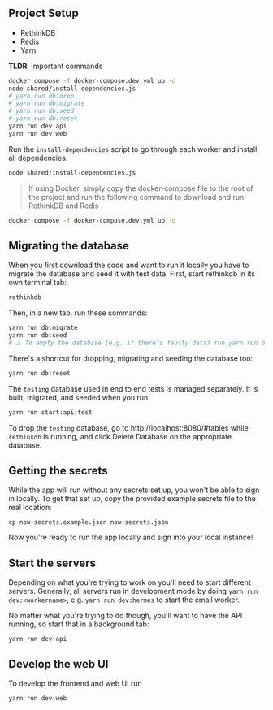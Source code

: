 ## Project Setup

- RethinkDB
- Redis
- Yarn

**TLDR**: Important commands
```sh
docker compose -f docker-compose.dev.yml up -d
node shared/install-dependencies.js
# yarn run db:drop
# yarn run db:migrate
# yarn run db:seed
# yarn run db:reset
yarn run dev:api
yarn run dev:web
```

Run the `install-dependencies` script to go through each worker and install all dependencies.

```sh
node shared/install-dependencies.js
```

> If using Docker, simply copy the docker-compose file to the root of the project and run the following command to download and run RethinkDB and Redis

```sh
docker compose -f docker-compose.dev.yml up -d
```

## Migrating the database

When you first download the code and want to run it locally you have to migrate the database and seed it with test data. First, start rethinkdb in its own terminal tab:

```sh
rethinkdb
```

Then, in a new tab, run these commands:

```sh
yarn run db:migrate
yarn run db:seed
# ⚠️ To empty the database (e.g. if there's faulty data) run yarn run db:drop
```

There's a shortcut for dropping, migrating and seeding the database too:

```sh
yarn run db:reset
```

The `testing` database used in end to end tests is managed separately. It is built, migrated, and seeded when you run:

```sh
yarn run start:api:test
```

To drop the `testing` database, go to http://localhost:8080/#tables while `rethinkdb` is running, and click Delete Database on the appropriate database.

## Getting the secrets

While the app will run without any secrets set up, you won't be able to sign in locally. To get that set up, copy the provided example secrets file to the real location:

```
cp now-secrets.example.json now-secrets.json
```

Now you're ready to run the app locally and sign into your local instance!


## Start the servers

Depending on what you're trying to work on you'll need to start different servers. Generally, all servers run in development mode by doing `yarn run dev:<workername>`, e.g. `yarn run dev:hermes` to start the email worker.

No matter what you're trying to do though, you'll want to have the API running, so start that in a background tab:

```
yarn run dev:api
```

## Develop the web UI

To develop the frontend and web UI run

```
yarn run dev:web
```
